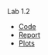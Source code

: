 Lab 1.2
  * [Code](https://github.com/NeProgramist/Embedded/tree/master/lab1-2/src/main/kotlin)
  * [Report](https://github.com/NeProgramist/Embedded/blob/master/lab1-2/Zasko%20lab.1-2.pdf)
  * [Plots](https://github.com/NeProgramist/Embedded/tree/master/lab1-2/src/main/resouces)
